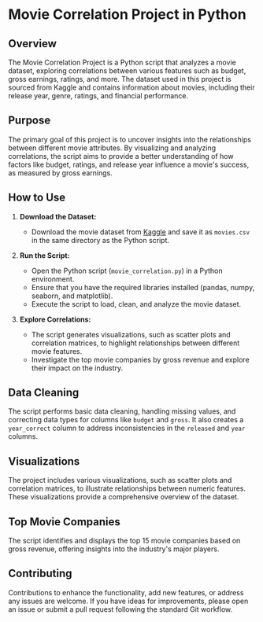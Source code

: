# Movie Correlation Project in Python

## Overview

The Movie Correlation Project is a Python script that analyzes a movie dataset, exploring correlations between various features such as budget, gross earnings, ratings, and more. The dataset used in this project is sourced from Kaggle and contains information about movies, including their release year, genre, ratings, and financial performance.

## Purpose

The primary goal of this project is to uncover insights into the relationships between different movie attributes. By visualizing and analyzing correlations, the script aims to provide a better understanding of how factors like budget, ratings, and release year influence a movie's success, as measured by gross earnings.

## How to Use

1. **Download the Dataset:**
   - Download the movie dataset from [Kaggle](https://www.kaggle.com/danielgrijalvas/movies) and save it as `movies.csv` in the same directory as the Python script.

2. **Run the Script:**
   - Open the Python script (`movie_correlation.py`) in a Python environment.
   - Ensure that you have the required libraries installed (pandas, numpy, seaborn, and matplotlib).
   - Execute the script to load, clean, and analyze the movie dataset.

3. **Explore Correlations:**
   - The script generates visualizations, such as scatter plots and correlation matrices, to highlight relationships between different movie features.
   - Investigate the top movie companies by gross revenue and explore their impact on the industry.

## Data Cleaning

The script performs basic data cleaning, handling missing values, and correcting data types for columns like `budget` and `gross`. It also creates a `year_correct` column to address inconsistencies in the `released` and `year` columns.

## Visualizations

The project includes various visualizations, such as scatter plots and correlation matrices, to illustrate relationships between numeric features. These visualizations provide a comprehensive overview of the dataset.

## Top Movie Companies

The script identifies and displays the top 15 movie companies based on gross revenue, offering insights into the industry's major players.

## Contributing

Contributions to enhance the functionality, add new features, or address any issues are welcome. If you have ideas for improvements, please open an issue or submit a pull request following the standard Git workflow.

